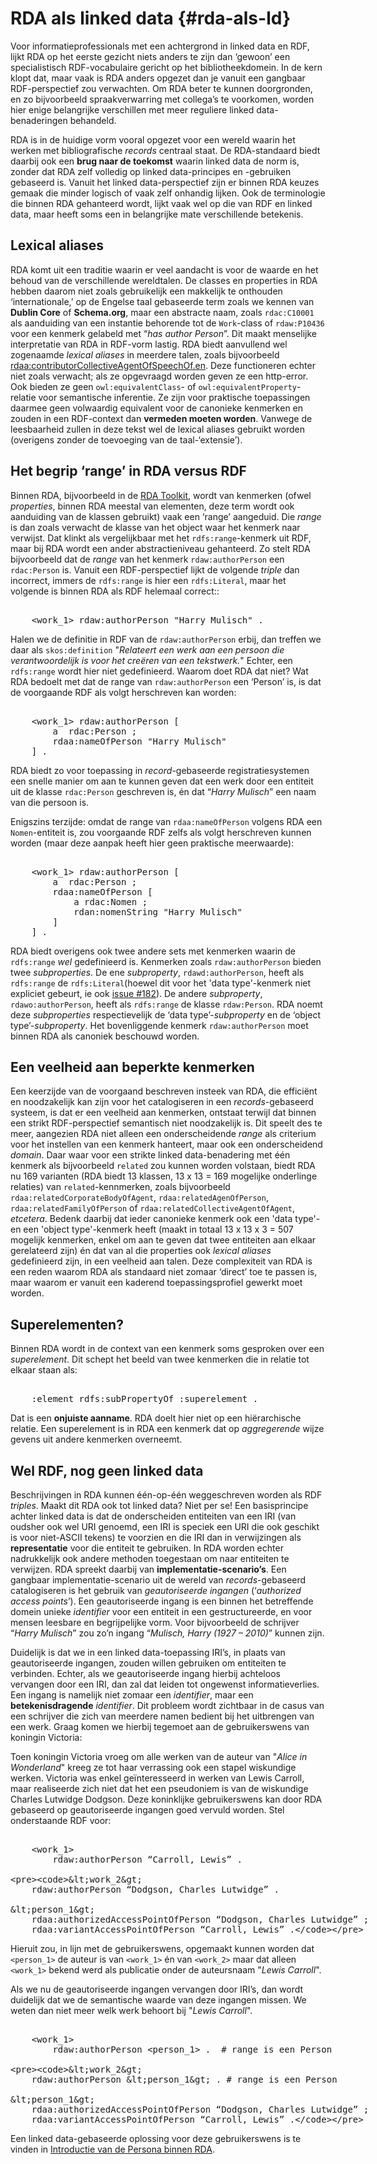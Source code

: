 RDA als linked data {#rda-als-ld}
=====================

Voor informatieprofessionals met een achtergrond in linked data en RDF, lijkt RDA op het eerste gezicht niets anders te zijn dan ‘gewoon’ een specialistisch RDF-vocabulaire gericht op het bibliotheekdomein. In de kern klopt dat, maar vaak is RDA anders opgezet dan je vanuit een gangbaar RDF-perspectief zou verwachten. Om RDA beter te kunnen doorgronden, en zo bijvoorbeeld spraakverwarring met collega’s te voorkomen, worden hier enige belangrijke verschillen met meer reguliere linked data-benaderingen behandeld.

RDA is in de huidige vorm vooral opgezet voor een wereld waarin het werken met bibliografische *records* centraal staat. De RDA-standaard biedt daarbij ook een **brug naar de toekomst** waarin linked data de norm is, zonder dat RDA zelf volledig op linked data-principes en -gebruiken gebaseerd is. Vanuit het linked data-perspectief zijn er binnen RDA keuzes gemaak die minder logisch of vaak zelf onhandig lijken. Ook de terminologie die binnen RDA gehanteerd wordt, lijkt vaak wel op die van RDF en linked data, maar heeft soms een in belangrijke mate verschillende betekenis.

## Lexical aliases
RDA komt uit een traditie waarin er veel aandacht is voor de waarde en het behoud van de verschillende wereldtalen. De classes en properties in RDA hebben daarom niet zoals gebruikelijk een makkelijk te onthouden ‘internationale,’ op de Engelse taal gebaseerde term zoals we kennen van **Dublin Core** of **Schema.org**, maar een abstracte naam, zoals `rdac:C10001` als aanduiding van een instantie behorende tot de `Work`-class of `rdaw:P10436` voor een kenmerk gelabeld met “*has author Person*”. Dit maakt menselijke interpretatie van RDA in RDF-vorm lastig. RDA biedt aanvullend wel zogenaamde *lexical aliases* in meerdere talen, zoals bijvoorbeeld [rdaa:contributorCollectiveAgentOfSpeechOf.en](http://rdaregistry.info/Elements/a/contributorCollectiveAgentOfSpeechOf.en). Deze functioneren echter niet zoals verwacht; als ze opgevraagd worden geven ze een http-error. Ook bieden ze geen `owl:equivalentClass`- of `owl:equivalentProperty`-relatie voor semantische inferentie. Ze zijn voor praktische toepassingen daarmee geen volwaardig equivalent voor de canonieke kenmerken en zouden in een RDF-context dan **vermeden moeten worden**. Vanwege de leesbaarheid zullen in deze tekst wel de lexical aliases gebruikt worden (overigens zonder de toevoeging van de taal-‘extensie’).

## Het begrip ‘range’ in RDA versus RDF
Binnen RDA, bijvoorbeeld in de [RDA Toolkit](https://www.rdatoolkit.org/), wordt van kenmerken (ofwel *properties*, binnen RDA meestal van elementen, deze term wordt ook aanduiding van de klassen gebruikt) vaak een ‘range’ aangeduid. Die *range* is dan zoals verwacht de klasse van het object waar het kenmerk naar verwijst. Dat klinkt als vergelijkbaar met het `rdfs:range`-kenmerk uit RDF, maar bij RDA wordt een ander abstractieniveau gehanteerd. Zo stelt RDA bijvoorbeeld dat de *range* van het kenmerk `rdaw:authorPerson` een `rdac:Person` is. Vanuit een RDF-perspectief lijkt de volgende *triple* dan incorrect, immers de `rdfs:range` is hier een `rdfs:Literal`, maar het volgende is binnen RDA als RDF helemaal correct::

<xmp highlight=turtle>
	<work_1> rdaw:authorPerson "Harry Mulisch" .
</xmp>

Halen we de definitie in RDF van de `rdaw:authorPerson` erbij, dan treffen we daar als `skos:definition` "*Relateert een werk aan een persoon die verantwoordelijk is voor het creëren van een tekstwerk.*" Echter, een `rdfs:range` wordt hier niet gedefinieerd. Waarom doet RDA dat niet? Wat RDA bedoelt met dat de range van `rdaw:authorPerson` een ‘Person’ is, is dat de voorgaande RDF als volgt herschreven kan worden:

<xmp highlight=turtle>
	<work_1> rdaw:authorPerson [
		a  rdac:Person ;
		rdaa:nameOfPerson "Harry Mulisch" 
	] .
</xmp>

RDA biedt zo voor toepassing in *record*-gebaseerde registratiesystemen een snelle manier om aan te kunnen geven dat een werk door een entiteit uit de klasse `rdac:Person` geschreven is, én dat “*Harry Mulisch*” een naam van die persoon is.

Enigszins terzijde: omdat de range van `rdaa:nameOfPerson` volgens RDA een `Nomen`-entiteit is, zou voorgaande RDF zelfs als volgt herschreven kunnen worden (maar deze aanpak heeft hier geen praktische meerwaarde):

<xmp highlight=turtle>
	<work_1> rdaw:authorPerson [
		a  rdac:Person ;
		rdaa:nameOfPerson [
			a rdac:Nomen ;
			rdan:nomenString "Harry Mulisch" 
		]
	] .
</xmp>

RDA biedt overigens ook twee andere sets met kenmerken waarin de `rdfs:range` *wel* gedefinieerd is. Kenmerken zoals `rdaw:authorPerson` bieden twee *subproperties*. De ene *subproperty*, `rdawd:authorPerson`, heeft als `rdfs:range` de `rdfs:Literal`(hoewel dit voor het 'data type'-kenmerk niet expliciet gebeurt, ie ook [issue #182](https://github.com/RDARegistry/RDA-Vocabularies/issues/182)). De andere *subproperty*, `rdawo:authorPerson`, heeft als `rdfs:range` de klasse `rdaw:Person`. RDA noemt deze *subproperties* respectievelijk de ‘data type’-*subproperty* en de ‘object type’-*subproperty*. Het bovenliggende kenmerk `rdaw:authorPerson` moet binnen RDA als canoniek beschouwd worden.

## Een veelheid aan beperkte kenmerken 
Een keerzijde van de voorgaand beschreven insteek van RDA, die efficiënt en noodzakelijk kan zijn voor het catalogiseren in een *records*-gebaseerd systeem, is dat er een veelheid aan kenmerken, ontstaat terwijl dat binnen een strikt RDF-perspectief semantisch niet noodzakelijk is. Dit speelt des te meer, aangezien RDA niet alleen een onderscheidende *range* als criterium voor het instellen van een kenmerk hanteert, maar ook een onderscheidend *domain*. Daar waar voor een strikte linked data-benadering met één kenmerk als bijvoorbeeld `related` zou kunnen worden volstaan, biedt RDA nu 169 varianten (RDA biedt 13 klassen, 13 x 13 = 169 mogelijke onderlinge relaties) van `related`-kennmerken, zoals bijvoorbeeld `rdaa:relatedCorporateBodyOfAgent`, `rdaa:relatedAgenOfPerson`, `rdaa:relatedFamilyOfPerson` of `rdaa:relatedCollectiveAgentOfAgent`,  *etcetera*. Bedenk daarbij dat ieder canonieke kenmerk ook een 'data type'- en een 'object type'-kenmerk heeft (maakt in totaal 13 x 13 x 3 = 507 mogelijk kenmerken, enkel om aan te geven dat twee entiteiten aan elkaar gerelateerd zijn) én dat van al die properties ook *lexical aliases* gedefinieerd zijn, in een veelheid aan talen.
Deze complexiteit van RDA is een reden waarom RDA als standaard niet zomaar ‘direct’ toe te passen is, maar waarom er vanuit een kaderend toepassingsprofiel gewerkt moet worden.
 
## Superelementen?
Binnen RDA wordt in de context van een kenmerk soms gesproken over een *superelement*. Dit schept het beeld van twee kenmerken die in relatie tot elkaar staan als:

<xmp highlight=turtle>
	:element rdfs:subPropertyOf :superelement .
</xmp>

Dat is een **onjuiste aanname**. RDA doelt hier niet op een hiërarchische relatie. Een superelement is in RDA een kenmerk dat op *aggregerende* wijze gevens uit andere kenmerken overneemt.
 
 
## Wel RDF, nog geen linked data
Beschrijvingen in RDA kunnen één-op-één weggeschreven worden als RDF *triples*. Maakt dit RDA ook tot linked data? Niet per se! Een basisprincipe achter linked data is dat de onderscheiden entiteiten van een IRI (van oudsher ook wel URI genoemd, een IRI is speciek een URI die ook geschikt is voor niet-ASCII tekens) te voorzien en die IRI dan in verwijzingen als **representatie** voor die entiteit te gebruiken. In RDA worden echter nadrukkelijk ook andere methoden toegestaan om naar entiteiten te verwijzen. RDA spreekt daarbij van **implementatie-scenario’s**. Een gangbaar implementatie-scenario uit de wereld van *records*-gebaseerd catalogiseren is het gebruik van *geautoriseerde ingangen* (‘*authorized access points*’). Een geautoriseerde ingang is een binnen het betreffende domein unieke *identifier* voor een entiteit in een gestructureerde, en voor mensen leesbare en begrijpelijke vorm. Voor bijvoorbeeld de schrijver “*Harry Mulisch*” zou zo’n ingang  “*Mulisch, Harry (1927 – 2010)*” kunnen zijn.

Duidelijk is dat we in een linked data-toepassing IRI’s, in plaats van geautoriseerde ingangen, zouden willen gebruiken om entiteiten te verbinden. Echter, als we geautoriseerde ingang hierbij achteloos vervangen door een IRI, dan zal dat leiden tot ongewenst informatieverlies. Een ingang is namelijk niet zomaar een *identifier*, maar een **betekenisdragende** *identifier*.
Dit probleem wordt zichtbaar in de casus van een schrijver die zich van meerdere namen bedient bij het uitbrengen van een werk. Graag komen we hierbij tegemoet aan de gebruikerswens van koningin Victoria:

Toen koningin Victoria vroeg om alle werken van de auteur van "*Alice in Wonderland*" kreeg ze tot haar verrassing ook een stapel wiskundige werken. Victoria was enkel geïnteresseerd in werken van Lewis Carroll, maar realiseerde zich niet dat het een pseudoniem is van de wiskundige Charles Lutwidge Dodgson. Deze koninklijke gebruikerswens kan door RDA gebaseerd op geautoriseerde ingangen goed vervuld worden. Stel onderstaande RDF voor:

<xmp highlight=turtle>
	<work_1>
		rdaw:authorPerson “Carroll, Lewis” .

	<work_2>
		rdaw:authorPerson “Dodgson, Charles Lutwidge” .

	<person_1>
		rdaa:authorizedAccessPointOfPerson “Dodgson, Charles Lutwidge” ;
		rdaa:variantAccessPointOfPerson “Carroll, Lewis” .
</xmp>

Hieruit zou, in lijn met de gebruikerswens, opgemaakt kunnen worden dat `<person_1>` de auteur is van `<work_1>` én van `<work_2>` maar dat alleen `<work_1>` bekend werd als publicatie onder de auteursnaam "*Lewis Carroll*". 

Als we nu de geautoriseerde ingangen vervangen door IRI’s, dan wordt duidelijk dat we de semantische waarde van deze ingangen missen. We weten dan niet meer welk werk behoort bij "*Lewis Carroll*".

<xmp highlight=turtle>
	<work_1>
		rdaw:authorPerson <person_1> .	# range is een Person

	<work_2>
		rdaw:authorPerson <person_1> . # range is een Person

	<person_1>
		rdaa:authorizedAccessPointOfPerson “Dodgson, Charles Lutwidge” ;
		rdaa:variantAccessPointOfPerson “Carroll, Lewis” .
</xmp>

Een linked data-gebaseerde oplossing voor deze gebruikerswens is te vinden in [Introductie van de Persona binnen RDA](#persona-in-rda).
